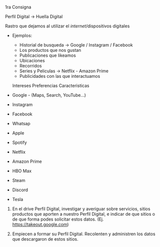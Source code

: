 1ra Consigna

Perfil Digital -> Huella Digital

Rastro que dejamos al utilizar el *internet*/dispositivos digitales

- Ejemplos:
	- Historial de busqueda -> Google / Instagram / Facebook
	- Los productos que nos gustan
	- Publicaciones que likeamos
	- Ubicaciones
	- Recorridos
	- Series y Peliculas -> Netflix - Amazon Prime
	- Publicidades con las que interactuamos

	Intereses
	Preferencias
	Caracteristicas

- Google - (Maps, Search, YouTube...)
- Instagram
- Facebook
- Whatsap
- Apple
- Spotify
- Netflix
- Amazon Prime
- HBO Max
- Steam
- Discord
- Tesla

1. En el drive Perfil Digital, investigar y averiguar sobre servicios, sitios productos que aporten a nuestro Perfil Digital, e indicar de que sitios o de que forma podes solicitar estos datos. (Ej. https://takeout.google.com)

2. Empiecen a formar su Perfil Digital. Recolenten y administren los datos que descargaron de estos sitios.
